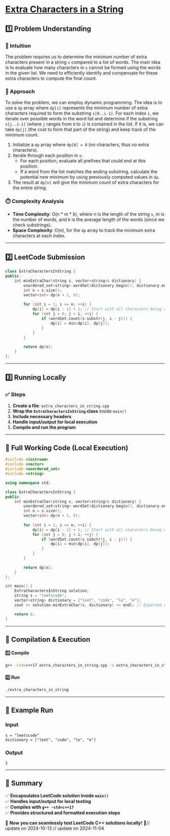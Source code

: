 # **[Extra Characters in a String](https://leetcode.com/problems/extra-characters-in-a-string/description/)**  

## **1️⃣ Problem Understanding**  
### **📌 Intuition**  
The problem requires us to determine the minimum number of extra characters present in a string `s` compared to a list of words. The main idea is to evaluate how many characters in `s` cannot be formed using the words in the given list. We need to efficiently identify and compensate for these extra characters to compute the final count.

### **🚀 Approach**  
To solve the problem, we can employ dynamic programming. The idea is to use a `dp` array where `dp[i]` represents the minimum number of extra characters required to form the substring `s[0..i-1]`. For each index `i`, we iterate over possible words in the word list and determine if the substring `s[j..i-1]` (where `j` ranges from `0` to `i`) is contained in the list. If it is, we can take `dp[j]` (the cost to form that part of the string) and keep track of the minimum count.

1. Initialize a `dp` array where `dp[0] = 0` (no characters, thus no extra characters).
2. Iterate through each position in `s`:
   - For each position, evaluate all prefixes that could end at this position.
   - If a word from the list matches the ending substring, calculate the potential new minimum by using previously computed values in `dp`.
3. The result at `dp[n]` will give the minimum count of extra characters for the entire string.

### **⏱️ Complexity Analysis**  
- **Time Complexity**: O(n * m * k), where n is the length of the string `s`, m is the number of words, and k is the average length of the words (since we check substrings).
- **Space Complexity**: O(n), for the `dp` array to track the minimum extra characters at each index.

---  

## **2️⃣ LeetCode Submission**  
```cpp
class ExtraCharactersInString {
public:
    int minExtraChar(string s, vector<string>& dictionary) {
        unordered_set<string> wordSet(dictionary.begin(), dictionary.end());
        int n = s.size();
        vector<int> dp(n + 1, 0);
        
        for (int i = 1; i <= n; ++i) {
            dp[i] = dp[i - 1] + 1; // Start with all characters being extra
            for (int j = 0; j < i; ++j) {
                if (wordSet.count(s.substr(j, i - j))) {
                    dp[i] = min(dp[i], dp[j]);
                }
            }
        }
        
        return dp[n];
    }
};
```  

---  

## **3️⃣ Running Locally**  
### **✅ Steps**  
1. **Create a file**: `extra_characters_in_string.cpp`  
2. **Wrap the `ExtraCharactersInString` class** inside `main()`  
3. **Include necessary headers**  
4. **Handle input/output for local execution**  
5. **Compile and run the program**  

---  

## **📝 Full Working Code (Local Execution)**  
```cpp
#include <iostream>
#include <vector>
#include <unordered_set>
#include <string>

using namespace std;

class ExtraCharactersInString {
public:
    int minExtraChar(string s, vector<string>& dictionary) {
        unordered_set<string> wordSet(dictionary.begin(), dictionary.end());
        int n = s.size();
        vector<int> dp(n + 1, 0);
        
        for (int i = 1; i <= n; ++i) {
            dp[i] = dp[i - 1] + 1; // Start with all characters being extra
            for (int j = 0; j < i; ++j) {
                if (wordSet.count(s.substr(j, i - j))) {
                    dp[i] = min(dp[i], dp[j]);
                }
            }
        }
        
        return dp[n];
    }
};

int main() {
    ExtraCharactersInString solution;
    string s = "leetscode";
    vector<string> dictionary = {"leet", "code", "le", "e"};
    cout << solution.minExtraChar(s, dictionary) << endl; // Expected output: 1

    return 0;
}
```  

---  

## **🔧 Compilation & Execution**  
#### **1️⃣ Compile**  
```bash
g++ -std=c++17 extra_characters_in_string.cpp -o extra_characters_in_string
```  

#### **2️⃣ Run**  
```bash
./extra_characters_in_string
```  

---  

## **🎯 Example Run**  
### **Input**  
```
s = "leetscode"
dictionary = ["leet", "code", "le", "e"]
```  
### **Output**  
```
1
```  

---  

## **📌 Summary**  
✅ **Encapsulates LeetCode solution inside `main()`**  
✅ **Handles input/output for local testing**  
✅ **Compiles with `g++ -std=c++17`**  
✅ **Provides structured and formatted execution steps**  

🚀 **Now you can seamlessly test LeetCode C++ solutions locally!** 🚀// update on 2024-10-13
// update on 2024-11-04
